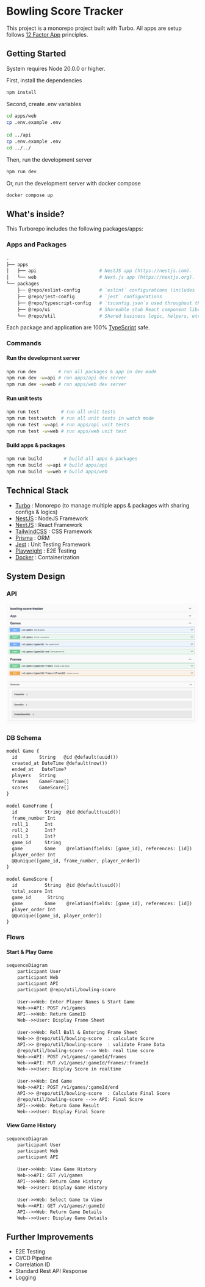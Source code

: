 # Bowling Score Tracker

This project is a monorepo project built with Turbo. All apps are setup follows [12 Factor App](https://12factor.net/) principles.

## Getting Started

System requires Node 20.0.0 or higher.

First, install the dependencies

```bash
npm install
```

Second, create .env variables

```bash
cd apps/web
cp .env.example .env

cd ../api
cp .env.example .env
cd ../../
```

Then, run the development server

```bash
npm run dev
```

Or, run the development server with docker compose

```bash
docker compose up
```

## What's inside?

This Turborepo includes the following packages/apps:

### Apps and Packages

```bash
.
├── apps
│   ├── api                       # NestJS app (https://nestjs.com).
│   └── web                       # Next.js app (https://nextjs.org).
└── packages
    ├── @repo/eslint-config       # `eslint` configurations (includes `prettier`)
    ├── @repo/jest-config         # `jest` configurations
    ├── @repo/typescript-config   # `tsconfig.json`s used throughout the monorepo
    ├── @repo/ui                  # Shareable stub React component library.
    └── @repo/util                # Shared business logic, helpers, etc.
```

Each package and application are 100% [TypeScript](https://www.typescriptlang.org/) safe.

### Commands

#### Run the development server

```bash
npm run dev        # run all packages & app in dev mode
npm run dev -w=api # run apps/api dev server
npm run dev -w=web # run apps/web dev server
```

#### Run unit tests

```bash
npm run test        # run all unit tests
npm run test:watch  # run all unit tests in watch mode
npm run test -w=api # run apps/api unit tests
npm run test -w=web # run apps/web unit test
```

#### Build apps & packages

```bash
npm run build        # build all apps & packages
npm run build -w=api # build apps/api
npm run build -w=web # build apps/web
```

## Technical Stack

- [Turbo](https://turbo.build/repo) : Monorepo (to manage multiple apps & packages with sharing configs & logics)
- [NestJS](https://nestjs.com/) : NodeJS Framework
- [NextJS](https://nextjs.org/) : React Framework
- [TailwindCSS](https://tailwindcss.com/) : CSS Framework
- [Prisma](https://www.prisma.io/) : ORM
- [Jest](https://jestjs.io/) : Unit Testing Framework
- [Playwright](https://playwright.dev/) : E2E Testing
- [Docker](https://www.docker.com/) : Containerization

## System Design

### API

![API](./docs/api.png)

### DB Schema

```prisma
model Game {
  id        String   @id @default(uuid())
  created_at DateTime @default(now())
  ended_at   DateTime?
  players   String
  frames    GameFrame[]
  scores    GameScore[]
}

model GameFrame {
  id          String  @id @default(uuid())
  frame_number Int
  roll_1      Int
  roll_2      Int?
  roll_3      Int?
  game_id     String
  game        Game    @relation(fields: [game_id], references: [id])
  player_order Int  
  @@unique([game_id, frame_number, player_order])
}

model GameScore {
  id          String  @id @default(uuid())
  total_score Int
  game_id      String
  game        Game    @relation(fields: [game_id], references: [id])
  player_order Int  
  @@unique([game_id, player_order])
}
```

### Flows

#### Start & Play Game

```mermaid
sequenceDiagram
    participant User
    participant Web
    participant API
    participant @repo/util/bowling-score

    User->>Web: Enter Player Names & Start Game
    Web->>API: POST /v1/games
    API-->>Web: Return GameID
    Web-->>User: Display Frame Sheet

    User->>Web: Roll Ball & Entering Frame Sheet
    Web->> @repo/util/bowling-score  : calculate Score
    API->> @repo/util/bowling-score  : validate Frame Data
    @repo/util/bowling-score -->> Web: real time score
    Web->>API: POST /v1/games/:gameId/frames
    Web->>API: PUT /v1/games/:gameId/frames/:frameId
    Web-->>User: Display Score in realtime

    User->>Web: End Game
    Web->>API: POST /v1/games/:gameId/end
    API->> @repo/util/bowling-score  : Calculate Final Score
    @repo/util/bowling-score -->> API: Final Score
    API-->>Web: Return Game Result
    Web-->>User: Display Final Score
```

#### View Game History

```mermaid
sequenceDiagram
    participant User
    participant Web
    participant API
    
    User->>Web: View Game History
    Web->>API: GET /v1/games
    API-->>Web: Return Game History
    Web-->>User: Display Game History

    User->>Web: Select Game to View
    Web->>API: GET /v1/games/:gameId
    API-->>Web: Return Game Details
    Web-->>User: Display Game Details
```

## Further Improvements

- E2E Testing
- CI/CD Pipeline
- Correlation ID
- Standard Rest API Response
- Logging
